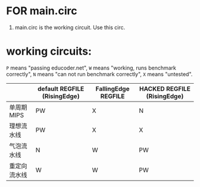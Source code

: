# FOR main.circ

1. main.circ is the working circuit. Use this circ.

# working circuits:

`P` means "passing educoder.net", `W` means "working, runs benchmark correctly", `N` means "can not run benchmark correctly", `X` means "untested".

|         | default REGFILE (RisingEdge) | FallingEdge REGFILE | HACKED REGFILE (RisingEdge) |
| -----   | ---------------------------  | ------------------- | -------------- |
| 单周期MIPS | PW | X | N |
| 理想流水线 | PW | X | X |
| 气泡流水线 | N  | W | PW |
| 重定向流水线 | W | W | PW |



